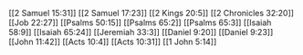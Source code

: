 [[2 Samuel 15:31]]
[[2 Samuel 17:23]]
[[2 Kings 20:5]]
[[2 Chronicles 32:20]]
[[Job 22:27]]
[[Psalms 50:15]]
[[Psalms 65:2]]
[[Psalms 65:3]]
[[Isaiah 58:9]]
[[Isaiah 65:24]]
[[Jeremiah 33:3]]
[[Daniel 9:20]]
[[Daniel 9:23]]
[[John 11:42]]
[[Acts 10:4]]
[[Acts 10:31]]
[[1 John 5:14]]
